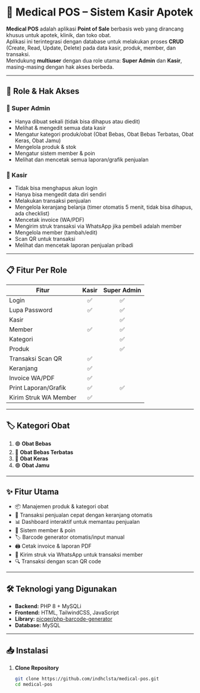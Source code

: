 # 🏥 Medical POS – Sistem Kasir Apotek

**Medical POS** adalah aplikasi **Point of Sale** berbasis web yang dirancang khusus untuk apotek, klinik, dan toko obat.  
Aplikasi ini terintegrasi dengan database untuk melakukan proses **CRUD** (Create, Read, Update, Delete) pada data kasir, produk, member, dan transaksi.  
Mendukung **multiuser** dengan dua role utama: **Super Admin** dan **Kasir**, masing-masing dengan hak akses berbeda.

---

## 👥 Role & Hak Akses

### 🔹 Super Admin
- Hanya dibuat sekali (tidak bisa dihapus atau diedit)
- Melihat & mengedit semua data kasir
- Mengatur kategori produk/obat (Obat Bebas, Obat Bebas Terbatas, Obat Keras, Obat Jamu)
- Mengelola produk & stok
- Mengatur sistem member & poin
- Melihat dan mencetak semua laporan/grafik penjualan

### 🔹 Kasir
- Tidak bisa menghapus akun login
- Hanya bisa mengedit data diri sendiri
- Melakukan transaksi penjualan
- Mengelola keranjang belanja (timer otomatis 5 menit, tidak bisa dihapus, ada checklist)
- Mencetak invoice (WA/PDF)
- Mengirim struk transaksi via WhatsApp jika pembeli adalah member
- Mengelola member (tambah/edit)
- Scan QR untuk transaksi
- Melihat dan mencetak laporan penjualan pribadi

---

## 📋 Fitur Per Role

| Fitur                  | Kasir | Super Admin |
|------------------------|:-----:|:-----------:|
| Login                  |   ✅   |     ✅       |
| Lupa Password          |   ✅   |     ✅       |
| Kasir                  |       |     ✅       |
| Member                 |   ✅   |     ✅       |
| Kategori               |       |     ✅       |
| Produk                 |       |     ✅       |
| Transaksi Scan QR      |   ✅   |             |
| Keranjang              |   ✅   |             |
| Invoice WA/PDF         |   ✅   |             |
| Print Laporan/Grafik   |   ✅   |     ✅       |
| Kirim Struk WA Member  |   ✅   |             |

---

## 🏷️ Kategori Obat

1. 🟢 **Obat Bebas**  
2. 🔵 **Obat Bebas Terbatas**  
3. 🔴 **Obat Keras**  
4. 🟢 **Obat Jamu**  

---

## ✨ Fitur Utama

- 📦 Manajemen produk & kategori obat
- 🛒 Transaksi penjualan cepat dengan keranjang otomatis
- 📊 Dashboard interaktif untuk memantau penjualan
- 🧾 Sistem member & poin 
- 🏷️ Barcode generator otomatis/input manual
- 🖨️ Cetak invoice & laporan PDF
- 📲 Kirim struk via WhatsApp untuk transaksi member
- 🔍 Transaksi dengan scan QR code

---

## 🛠️ Teknologi yang Digunakan

- **Backend:** PHP 8 + MySQLi
- **Frontend:** HTML, TailwindCSS, JavaScript
- **Library:** [picqer/php-barcode-generator](https://github.com/picqer/php-barcode-generator)
- **Database:** MySQL

---

## 📥 Instalasi

1. **Clone Repository**
   ```bash
   git clone https://github.com/indhclsta/medical-pos.git
   cd medical-pos



